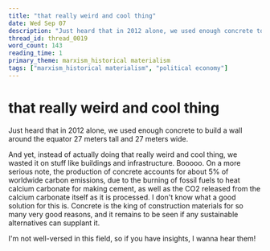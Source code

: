 ```yaml
---
title: "that really weird and cool thing"
date: Wed Sep 07
description: "Just heard that in 2012 alone, we used enough concrete to build a wall around the equator 27 meters tall and 27 meters wide. And yet, instead of actually doing..."
thread_id: thread_0019
word_count: 143
reading_time: 1
primary_theme: marxism_historical materialism
tags: ["marxism_historical materialism", "political economy"]
---
```


# that really weird and cool thing

Just heard that in 2012 alone, we used enough concrete to build a wall around the equator 27 meters tall and 27 meters wide.

And yet, instead of actually doing that really weird and cool thing, we wasted it on stuff like buildings and infrastructure. Booooo. On a more serious note, the production of concrete accounts for about 5% of worldwide carbon emissions, due to the burning of fossil fuels to heat calcium carbonate for making cement, as well as the CO2 released from the calcium carbonate itself as it is processed. I don't know what a good solution for this is. Concrete is the king of construction materials for so many very good reasons, and it remains to be seen if any sustainable alternatives can supplant it.

I'm not well-versed in this field, so if you have insights, I wanna hear them!